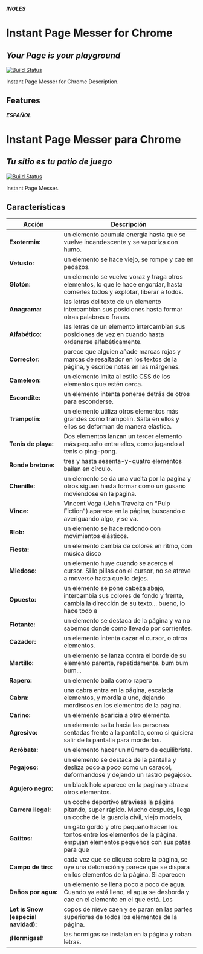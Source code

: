 ***INGLES***
# Instant Page Messer for Chrome
## _Your Page is your playground_

[![Build Status](https://travis-ci.org/joemccann/dillinger.svg?branch=master)](https://travis-ci.org/joemccann/dillinger)

Instant Page Messer for Chrome Description.

## Features

***ESPAÑOL***
# Instant Page Messer para Chrome
## _Tu sitio es tu patio de juego_

[![Build Status](https://travis-ci.org/joemccann/dillinger.svg?branch=master)](https://travis-ci.org/joemccann/dillinger)

Instant Page Messer.

## Características
| Acción | Descripción |
| ------ | ----------- |
|**Exotermia:**| un elemento acumula energía hasta que se vuelve incandescente y se vaporiza con humo.|
|**Vetusto:**| un elemento se hace viejo, se rompe y cae en pedazos.|
|**Glotón:**| un elemento se vuelve voraz y traga otros elementos, lo que le hace engordar, hasta comerles todos y explotar, liberar a todos. |
|**Anagrama:**| las letras del texto de un elemento intercambian sus posiciones hasta formar otras palabras o frases.|
|**Alfabético:**| las letras de un elemento intercambian sus posiciones de vez en cuando hasta ordenarse alfabéticamente.|
|**Corrector:**| parece que alguien añade marcas rojas y marcas de resaltador en los textos de la página, y escribe notas en las márgenes.|
|**Cameleon:**| un elemento imita al estilo CSS de los elementos que estén cerca.|
|**Escondite:**| un elemento intenta ponerse detrás de otros para esconderse.|
|**Trampolín:**| un elemento utiliza otros elementos más grandes como trampolín. Salta en ellos y ellos se deforman de manera elástica.|
|**Tenis de playa:**| Dos elementos lanzan un tercer elemento más pequeño entre ellos, como jugando al tenis o ping-pong.|
|**Ronde bretone:**| tres y hasta sesenta-y-quatro elementos bailan en círculo.|
|**Chenille:**| un elemento se da una vuelta por la pagina y otros siguen hasta formar como un gusano moviendose en la pagina.|
|**Vince:**| Vincent Vega (John Travolta en "Pulp Fiction") aparece en la página, buscando o averiguando algo, y se va.|
|**Blob:**| un elemento se hace redondo con movimientos elásticos.|
|**Fiesta:**| un elemento cambia de colores en ritmo, con música disco|
|**Miedoso:**| un elemento huye cuando se acerca el cursor. Si lo pillas con el cursor, no se atreve a moverse hasta que lo dejes.|
|**Opuesto:**| un elemento se pone cabeza abajo, intercambia sus colores de fondo y frente, cambia la dirección de su texto... bueno, lo hace todo a |revès.
|**Flotante:**| un elemento se destaca de la página y va no sabemos donde como llevado por corrientes.|
|**Cazador:**| un elemento intenta cazar el cursor, o otros elementos.|
|**Martillo:**| un elemento se lanza contra el borde de su elemento parente, repetidamente. bum bum bum...|
|**Rapero:**| un elemento baila como rapero|
|**Cabra:**| una cabra entra en la página, escalada elementos, y mordía a uno, dejando mordiscos en los elementos de la página.|
|**Carino:**| un elemento acaricia a otro elemento.|
|**Agresivo:**| un elemento salta hacia las personas sentadas frente a la pantalla, como si quisiera salir de la pantalla para morderlas.|
|**Acróbata:**| un elemento hacer un número de equilibrista.|
|**Pegajoso:**| un elemento se destaca de la pantalla y desliza poco a poco como un caracol, deformandose y dejando un rastro pegajoso.|
|**Agujero negro:**| un black hole aparece en la pagina y atrae a otros elementos.|
|**Carrera ilegal:**| un coche deportivo atraviesa la página pitando, super rápido. Mucho después, llega un coche de la guardia civil, viejo modelo, |persiguiendo.
|**Gatitos:**| un gato gordo y otro pequeño hacen los tontos entre los elementos de la página. empujan elementos pequeños con sus patas para que |caigan de sus elementos parientes, como hacen los gatos con las cosas que están en las mesas.
|**Campo de tiro:**| cada vez que se cliquea sobre la página, se oye una detonación y parece que se dispara en los elementos de la página. Si aparecen |agujeros y los elementos pueden caer si les toca.
|**Daños por agua:**| un elemento se llena poco a poco de agua. Cuando ya está lleno, el agua se desborda y cae en el elemento en el que está. Los |elementos que se encuentran en elementos que se llenan se llenan también pero no tan rápido. Según como se llenan y su color, flotan o se hunden.
|**Let is Snow (especial navidad):**| copos de nieve caen y se paran en las partes superiores de todos los elementos de la página.|
|**¡Hormigas!:**| las hormigas se instalan en la página y roban letras.|

